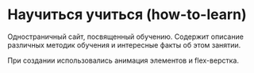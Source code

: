 # Научиться учиться (how-to-learn)
Одностраничный сайт, посвященный обучению. Содержит описание различных методик обучения и интересные факты об этом занятии.

При создании использовались анимация элементов и flex-верстка.
